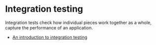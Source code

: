 # Integration testing

Integration tests check how individual pieces work together as a whole, capture the performance of an application.

- [An introduction to integration testing](https://docs.flutter.dev/cookbook/testing/integration/introduction)
